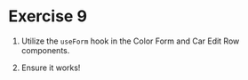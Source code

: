 # Exercise 9

1. Utilize the `useForm` hook in the Color Form and Car Edit Row components.

2. Ensure it works!